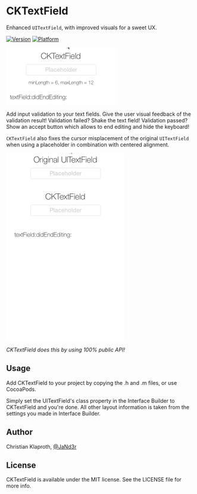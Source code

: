 CKTextField
===========

Enhanced `UITextField`, with improved visuals for a sweet UX.

[![Version](https://cocoapod-badges.herokuapp.com/v/CKTextField/badge.png)](http://cocoadocs.org/docsets/CKTextField)
[![Platform](https://cocoapod-badges.herokuapp.com/p/CKTextField/badge.png)](http://cocoadocs.org/docsets/CKTextField)

![](CKTextFieldDemo2.gif)

Add input validation to your text fields. Give the user visual feedback of the validation result! Validation failed? Shake the text field! Validation passed? Show an accept button which allows to end editing and hide the keyboard!

`CKTextField` also fixes the cursor misplacement of the original `UITextField` when using a placeholder in combination with centered alignment. 

![](CKTextFieldDemo.gif)

_CKTextField does this by using 100% public API!_

## Usage

Add CKTextField to your project by copying the .h and .m files, or use CocoaPods.

Simply set the UITextField's class property in the Interface Builder to CKTextField and you're done. All other layout information is taken from the settings you made in Interface Builder.

## Author

Christian Klaproth, [@JaNd3r](http://twitter.com/JaNd3r)

## License

CKTextField is available under the MIT license. See the LICENSE file for more info.
